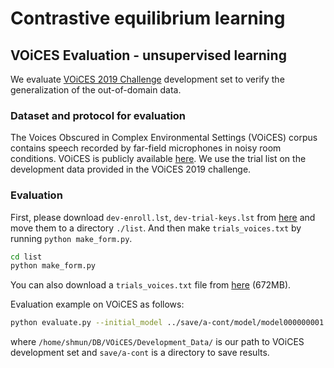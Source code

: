 # Contrastive equilibrium learning


## VOiCES Evaluation - unsupervised learning
We evaluate [VOiCES 2019 Challenge](https://iqtlabs.github.io/voices/) development set to verify the generalization of the out-of-domain data.


### Dataset and protocol for evaluation
The Voices Obscured in Complex Environmental Settings (VOiCES) corpus contains speech recorded by far-field microphones in noisy room conditions. VOiCES is publicly available [here](https://iqtlabs.github.io/voices/downloads/). We use the trial list on the development data provided in the VOiCES 2019 challenge.


### Evaluation
First, please download `dev-enroll.lst`, `dev-trial-keys.lst` from [here](https://iqtlabs.github.io/voices/downloads/) and move them to a directory `./list`. And then make `trials_voices.txt` by running `python make_form.py`.
```bash
cd list
python make_form.py
```
You can also download a `trials_voices.txt` file from [here](https://drive.google.com/file/d/1uCTIrDIl13hBDfQXYT4WITOlDYB-TgfW/view?usp=sharing) (672MB).

Evaluation example on VOiCES as follows:
```bash
python evaluate.py --initial_model ../save/a-cont/model/model000000001.model --save_path save/a-cont/ --save_filename model000000001 --test_list ./list/trials_voices.txt --test_path /home/shmun/DB/VOiCES/Development_Data/
```
where `/home/shmun/DB/VOiCES/Development_Data/` is our path to VOiCES development set and `save/a-cont` is a directory to save results.


